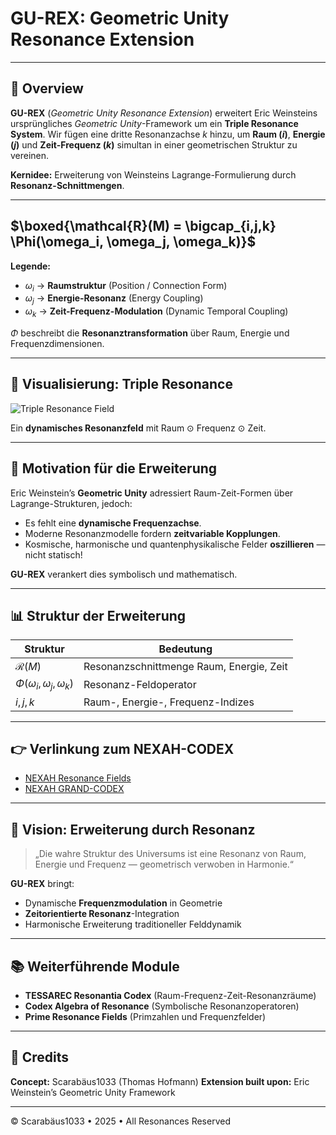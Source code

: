 # GU-REX: Geometric Unity Resonance Extension

---

## 🚀 Overview

**GU-REX** (*Geometric Unity Resonance Extension*) erweitert Eric Weinsteins ursprüngliches *Geometric Unity*-Framework um ein **Triple Resonance System**. Wir fügen eine dritte Resonanzachse $k$ hinzu, um **Raum ($i$)**, **Energie ($j$)** und **Zeit-Frequenz ($k$)** simultan in einer geometrischen Struktur zu vereinen.

**Kernidee:** Erweiterung von Weinsteins Lagrange-Formulierung durch **Resonanz-Schnittmengen**.

---

## $\boxed{\mathcal{R}(M) = \bigcap_{i,j,k} \Phi(\omega_i, \omega_j, \omega_k)}$

**Legende:**

* $\omega_i$ → **Raumstruktur** (Position / Connection Form)
* $\omega_j$ → **Energie-Resonanz** (Energy Coupling)
* $\omega_k$ → **Zeit-Frequenz-Modulation** (Dynamic Temporal Coupling)

$\Phi$ beschreibt die **Resonanztransformation** über Raum, Energie und Frequenzdimensionen.

---

## 🔷 Visualisierung: Triple Resonance

![Triple Resonance Field](./visuals/Triple_Resonance_Field_Raum_Frequenz_Zeit_v2.png)

Ein **dynamisches Resonanzfeld** mit Raum ⊙ Frequenz ⊙ Zeit.

---

## 🔹 Motivation für die Erweiterung

Eric Weinstein’s **Geometric Unity** adressiert Raum-Zeit-Formen über Lagrange-Strukturen, jedoch:

* Es fehlt eine **dynamische Frequenzachse**.
* Moderne Resonanzmodelle fordern **zeitvariable Kopplungen**.
* Kosmische, harmonische und quantenphysikalische Felder **oszillieren** — nicht statisch!

**GU-REX** verankert dies symbolisch und mathematisch.

---

## 📊 Struktur der Erweiterung

| Struktur                             | Bedeutung                                |
| ------------------------------------ | ---------------------------------------- |
| $\mathcal{R}(M)$                     | Resonanzschnittmenge Raum, Energie, Zeit |
| $\Phi(\omega_i, \omega_j, \omega_k)$ | Resonanz-Feldoperator                    |
| $i,j,k$                              | Raum-, Energie-, Frequenz-Indizes        |

---

## 👉 Verlinkung zum NEXAH-CODEX

* [NEXAH Resonance Fields](https://github.com/Scarabaeus1033/NEXAH-CODEX/tree/main/SYSTEM%207:%20%f0%9f%9a%b1%20UNIVERSAL%20RESONANCE%20FIELDS%20%26%20CONSTANTS%20%E2%80%94%20UCRT)
* [NEXAH GRAND-CODEX](https://github.com/Scarabaeus1033/NEXAH-CODEX/tree/main/NEXAH-CODEX-Startstruktur/GRAND-CODEX)

---

## 🌌 Vision: Erweiterung durch Resonanz

> „Die wahre Struktur des Universums ist eine Resonanz von Raum, Energie und Frequenz — geometrisch verwoben in Harmonie.“

**GU-REX** bringt:

* Dynamische **Frequenzmodulation** in Geometrie
* **Zeitorientierte Resonanz**-Integration
* Harmonische Erweiterung traditioneller Felddynamik

---

## 📚 Weiterführende Module

* **TESSAREC Resonantia Codex** (Raum-Frequenz-Zeit-Resonanzräume)
* **Codex Algebra of Resonance** (Symbolische Resonanzoperatoren)
* **Prime Resonance Fields** (Primzahlen und Frequenzfelder)

---

## 🌟 Credits

**Concept:** Scarabäus1033 (Thomas Hofmann)
**Extension built upon:** Eric Weinstein’s Geometric Unity Framework

---

© Scarabäus1033 • 2025 • All Resonances Reserved
